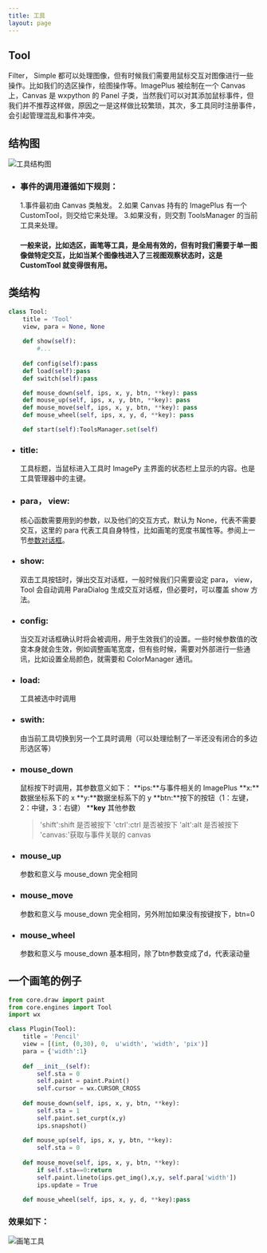 ```yaml
---
title: 工具
layout: page
---
```


## Tool
Filter， Simple 都可以处理图像，但有时候我们需要用鼠标交互对图像进行一些操作。比如我们的选区操作，绘图操作等。ImagePlus 被绘制在一个 Canvas 上，Canvas 是 wxpython 的 Panel 子类，当然我们可以对其添加鼠标事件，但我们并不推荐这样做，原因之一是这样做比较繁琐，其次，多工具同时注册事件，会引起管理混乱和事件冲突。

## 结构图
![](http://home.imagepy.org/develop/tool.png "工具结构图")
* ### 事件的调用遵循如下规则：
  1.事件最初由 Canvas 类触发。
  2.如果 Canvas 持有的 ImagePlus 有一个 CustomTool，则交给它来处理。
  3.如果没有，则交割 ToolsManager 的当前工具来处理。
  #### 一般来说，比如选区，画笔等工具，是全局有效的，但有时我们需要于单一图像做特定交互，比如当某个图像栈进入了三视图观察状态时，这是 CustomTool 就变得很有用。

## 类结构
```python
class Tool:
    title = 'Tool'
    view, para = None, None 
           
    def show(self):
        #...
    
    def config(self):pass
    def load(self):pass
    def switch(self):pass

    def mouse_down(self, ips, x, y, btn, **key): pass
    def mouse_up(self, ips, x, y, btn, **key): pass
    def mouse_move(self, ips, x, y, btn, **key): pass
    def mouse_wheel(self, ips, x, y, d, **key): pass

    def start(self):ToolsManager.set(self)
```

* ### title:
  工具标题，当鼠标进入工具时 ImagePy 主界面的状态栏上显示的内容。也是工具管理器中的主键。
* ### para， view:
  核心函数需要用到的参数，以及他们的交互方式，默认为 None，代表不需要交互，这里的 para 代表工具自身特性，比如画笔的宽度书属性等。参阅上一节[参数对话框](./parameter.html)。
* ### show:
  双击工具按钮时，弹出交互对话框，一般时候我们只需要设定 para， view，Tool 会自动调用 ParaDialog 生成交互对话框，但必要时，可以覆盖 show 方法。
* ### config:
  当交互对话框确认时将会被调用，用于生效我们的设置。一些时候参数值的改变本身就会生效，例如调整画笔宽度，但有些时候，需要对外部进行一些通讯，比如设置全局颜色，就需要和 ColorManager 通讯。
* ### load:
  工具被选中时调用
* ### swith:
  由当前工具切换到另一个工具时调用（可以处理绘制了一半还没有闭合的多边形选区等）
* ### mouse_down
  鼠标按下时调用，其参数意义如下：
  **ips:**与事件相关的 ImagePlus
  **x:**数据坐标系下的 x
  **y:**数据坐标系下的 y
  **btn:**按下的按钮（1：左键，2：中键，3：右键）
  ****key** 其他参数
  > 'shift':shift 是否被按下
    'ctrl':ctrl 是否被按下
    'alt':alt 是否被按下
    'canvas:'获取与事件关联的 canvas
* ### mouse_up
  参数和意义与 mouse_down 完全相同
* ### mouse_move
  参数和意义与 mouse_down 完全相同，另外附加如果没有按键按下，btn=0
* ### mouse_wheel
  参数和意义与 mouse_down 基本相同，除了btn参数变成了d，代表滚动量

## 一个画笔的例子
```python
from core.draw import paint
from core.engines import Tool
import wx

class Plugin(Tool):
    title = 'Pencil'
    view = [(int, (0,30), 0,  u'width', 'width', 'pix')]
    para = {'width':1}
    
    def __init__(self):
        self.sta = 0
        self.paint = paint.Paint()
        self.cursor = wx.CURSOR_CROSS
        
    def mouse_down(self, ips, x, y, btn, **key):
        self.sta = 1
        self.paint.set_curpt(x,y)
        ips.snapshot()
    
    def mouse_up(self, ips, x, y, btn, **key):
        self.sta = 0
    
    def mouse_move(self, ips, x, y, btn, **key):
        if self.sta==0:return
        self.paint.lineto(ips.get_img(),x,y, self.para['width'])
        ips.update = True
        
    def mouse_wheel(self, ips, x, y, d, **key):pass
```
### 效果如下：

![](http://home.imagepy.org/develop/painter.png "画笔工具")